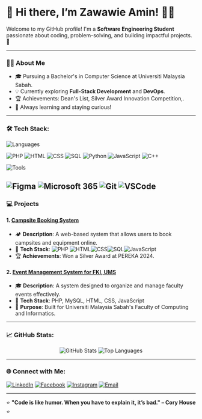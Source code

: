 # 🌟 Hi there, I’m Zawawie Amin! 👨‍💻

Welcome to my GitHub profile! I'm a **Software Engineering Student** passionate about coding, problem-solving, and building impactful projects. 🚀

---

### 👩‍🎓 About Me
- 🎓 Pursuing a Bachelor's in Computer Science at Universiti Malaysia Sabah.
- 💡 Currently exploring **Full-Stack Development** and **DevOps**.
- 🏆 Achievements: Dean's List, Silver Award Innovation Competition,.
- 🌱 Always learning and staying curious!

---

### 🛠️ Tech Stack:
![Languages](https://img.shields.io/badge/-Languages-%23262626?style=flat-square&logo=code)

![PHP](https://img.shields.io/badge/-PHP-%23777BB4?style=flat-square&logo=php&logoColor=white)
![HTML](https://img.shields.io/badge/-HTML-%23E34F26?style=flat-square&logo=html5&logoColor=white)
![CSS](https://img.shields.io/badge/-CSS-%231572B6?style=flat-square&logo=css3&logoColor=white)
![SQL](https://img.shields.io/badge/-SQL-%234479A1?style=flat-square&logo=postgresql&logoColor=white)
![Python](https://img.shields.io/badge/-Python-%233776AB?style=flat-square&logo=python&logoColor=white)
![JavaScript](https://img.shields.io/badge/-JavaScript-%23F7DF1E?style=flat-square&logo=javascript&logoColor=black)
![C++](https://img.shields.io/badge/-C++-%2300599C?style=flat-square&logo=cplusplus)


![Tools](https://img.shields.io/badge/-Tools-%23262626?style=flat-square&logo=tools)

![Figma](https://img.shields.io/badge/-Figma-%23F24E1E?style=flat-square&logo=figma&logoColor=white)
![Microsoft 365](https://img.shields.io/badge/-Microsoft%20365-%23D83B01?style=flat-square&logo=microsoft&logoColor=white)
![Git](https://img.shields.io/badge/-Git-%23F05033?style=flat-square&logo=git&logoColor=white)
![VSCode](https://img.shields.io/badge/-VSCode-%23007ACC?style=flat-square&logo=visualstudiocode)
---
### 💻 Projects

#### 1. [Campsite Booking System](https://github.com/yourusername/campsite-booking-system)
- 🏕️ **Description**: A web-based system that allows users to book campsites and equipment online.
- 🔧 **Tech Stack**:  ![PHP](https://img.shields.io/badge/-PHP-%23777BB4?style=flat-square&logo=php&logoColor=white) ![HTML](https://img.shields.io/badge/-HTML-%23E34F26?style=flat-square&logo=html5&logoColor=white)![CSS](https://img.shields.io/badge/-CSS-%231572B6?style=flat-square&logo=css3&logoColor=white)![SQL](https://img.shields.io/badge/-SQL-%234479A1?style=flat-square&logo=postgresql&logoColor=white)![JavaScript](https://img.shields.io/badge/-JavaScript-%23F7DF1E?style=flat-square&logo=javascript&logoColor=black)
- 🏆 **Achievements**: Won a Silver Award at PEREKA 2024.

#### 2. [Event Management System for FKI, UMS](https://github.com/yourusername/event-management-system)
- 🎓 **Description**: A system designed to organize and manage faculty events effectively.
- 🔧 **Tech Stack**: PHP, MySQL, HTML, CSS, JavaScript
- 📅 **Purpose**: Built for Universiti Malaysia Sabah's Faculty of Computing and Informatics.

---

### 📈 GitHub Stats:
<div align="center">
  <img src="https://github-readme-stats.vercel.app/api?username=zawawieamin95&show_icons=true&theme=radical" alt="GitHub Stats" />
  <img src="https://github-readme-stats.vercel.app/api/top-langs/?username=zawawieamin95&layout=compact&theme=radical" alt="Top Languages" />
</div>

---

### 🌐 Connect with Me:
[![LinkedIn](https://img.shields.io/badge/LinkedIn-%230077B5?style=for-the-badge&logo=linkedin&logoColor=white)](https://www.linkedin.com/in/muhammad-zawawie-abdul-amin-127a12222)
[![Facebook](https://img.shields.io/badge/Facebook-%231877F2?style=for-the-badge&logo=facebook&logoColor=white)](https://www.facebook.com/zawawieamin)
[![Instagram](https://img.shields.io/badge/Instagram-%23E4405F?style=for-the-badge&logo=instagram&logoColor=white)](https://www.instagram.com/zawawie.amin/)
[![Email](https://img.shields.io/badge/Email-%23D14836?style=for-the-badge&logo=gmail&logoColor=white)](mailto:muhdzawawie02@gmail.com)

---

⭐ **"Code is like humor. When you have to explain it, it’s bad." – Cory House** ⭐
